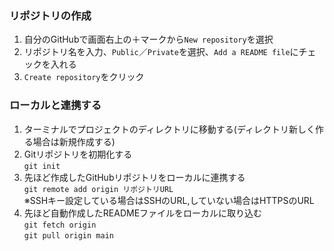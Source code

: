 ### リポジトリの作成
1. 自分のGitHubで画面右上の＋マークから`New repository`を選択
2. リポジトリ名を入力、`Public`／`Private`を選択、`Add a README file`にチェックを入れる
3. `Create repository`をクリック

### ローカルと連携する
1. ターミナルでプロジェクトのディレクトリに移動する(ディレクトリ新しく作る場合は新規作成する)
2. Gitリポジトリを初期化する<br>
    `git init`
3. 先ほど作成したGitHubリポジトリをローカルに連携する<br>
    `git remote add origin リポジトリURL`<br>
    ※SSHキー設定している場合はSSHのURL,していない場合はHTTPSのURL
4. 先ほど自動作成したREADMEファイルをローカルに取り込む<br>
    `git fetch origin`<br>
    `git pull origin main`
